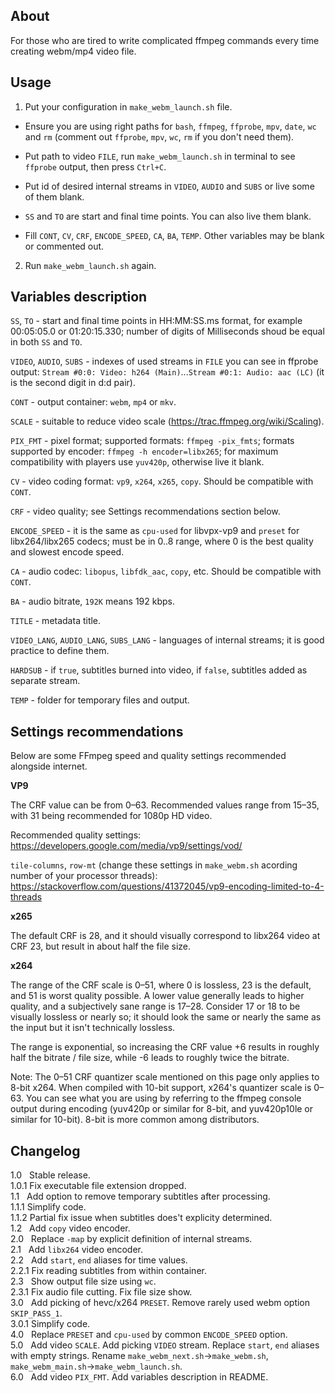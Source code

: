 ## About

For those who are tired to write complicated ffmpeg commands every time creating webm/mp4 video file.

## Usage

1. Put your configuration in `make_webm_launch.sh` file.

  * Ensure you are using right paths for `bash`, `ffmpeg`, `ffprobe`, `mpv`, `date`, `wc` and `rm` (comment out `ffprobe`, `mpv`, `wc`, `rm` if you don't need them).

  * Put path to video `FILE`, run `make_webm_launch.sh` in terminal to see `ffprobe` output, then press `Ctrl+C`.

  * Put id of desired internal streams in `VIDEO`, `AUDIO` and `SUBS` or live some of them blank.

  * `SS` and `TO` are start and final time points. You can also live them blank.

  * Fill `CONT`, `CV`, `CRF`, `ENCODE_SPEED`, `CA`, `BA`, `TEMP`. Other variables may be blank or commented out.

2. Run `make_webm_launch.sh` again.

## Variables description

`SS`, `TO` - start and final time points in HH:MM:SS.ms format, for example 00:05:05.0 or 01:20:15.330; number of digits of Milliseconds shoud be equal in both `SS` and `TO`.

`VIDEO`, `AUDIO`, `SUBS` - indexes of used streams in `FILE` you can see in ffprobe output: `Stream #0:0: Video: h264 (Main)`...`Stream #0:1: Audio: aac (LC)` (it is the second digit in d:d pair).

`CONT` - output container: `webm`, `mp4` or `mkv`.

`SCALE` - suitable to reduce video scale (https://trac.ffmpeg.org/wiki/Scaling).

`PIX_FMT` - pixel format; supported formats: `ffmpeg -pix_fmts`; formats supported by encoder: `ffmpeg -h encoder=libx265`; for maximum compatibility with players use `yuv420p`, otherwise live it blank.

`CV` - video coding format: `vp9`, `x264`, `x265`, `copy`. Should be compatible with `CONT`.

`CRF` - video quality; see Settings recommendations section below.

`ENCODE_SPEED` - it is the same as `cpu-used` for libvpx-vp9 and `preset` for libx264/libx265 codecs; must be in 0..8 range, where 0 is the best quality and slowest encode speed.

`CA` - audio codec: `libopus`, `libfdk_aac`, `copy`, etc. Should be compatible with `CONT`.

`BA` - audio bitrate, `192K` means 192 kbps.

`TITLE` - metadata title.

`VIDEO_LANG`, `AUDIO_LANG`, `SUBS_LANG` - languages of internal streams; it is good practice to define them.

`HARDSUB` - if `true`, subtitles burned into video, if `false`, subtitles added as separate stream.

`TEMP` - folder for temporary files and output.

## Settings recommendations

Below are some FFmpeg speed and quality settings recommended alongside internet.

**VP9**

The CRF value can be from 0–63. Recommended values range from 15–35, with 31 being recommended for 1080p HD video.

Recommended quality settings: https://developers.google.com/media/vp9/settings/vod/

`tile-columns`, `row-mt` (change these settings in `make_webm.sh` acording number of your processor threads): https://stackoverflow.com/questions/41372045/vp9-encoding-limited-to-4-threads

**x265**

The default CRF is 28, and it should visually correspond to libx264 video at CRF 23, but result in about half the file size.

**x264**

The range of the CRF scale is 0–51, where 0 is lossless, 23 is the default, and 51 is worst quality possible. A lower value generally leads to higher quality, and a subjectively sane range is 17–28. Consider 17 or 18 to be visually lossless or nearly so; it should look the same or nearly the same as the input but it isn't technically lossless.

The range is exponential, so increasing the CRF value +6 results in roughly half the bitrate / file size, while -6 leads to roughly twice the bitrate.

Note: The 0–51 CRF quantizer scale mentioned on this page only applies to 8-bit x264. When compiled with 10-bit support, x264's quantizer scale is 0–63. You can see what you are using by referring to the ffmpeg console output during encoding (yuv420p or similar for 8-bit, and yuv420p10le or similar for 10-bit). 8-bit is more common among distributors.

## Changelog

1.0 &nbsp; Stable release.  
1.0.1      Fix executable file extension dropped.  
1.1 &nbsp; Add option to remove temporary subtitles after processing.  
1.1.1      Simplify code.  
1.1.2      Partial fix issue when subtitles does't explicity determined.  
1.2 &nbsp; Add `copy` video encoder.  
2.0 &nbsp; Replace `-map` by explicit definition of internal streams.  
2.1 &nbsp; Add `libx264` video encoder.  
2.2 &nbsp; Add `start`, `end` aliases for time values.  
2.2.1      Fix reading subtitles from within container.  
2.3 &nbsp; Show output file size using `wc`.  
2.3.1      Fix audio file cutting. Fix file size show.  
3.0 &nbsp; Add picking of hevc/x264 `PRESET`. Remove rarely used webm option `SKIP_PASS_1`.  
3.0.1      Simplify code.  
4.0 &nbsp; Replace `PRESET` and `cpu-used` by common `ENCODE_SPEED` option.  
5.0 &nbsp; Add video `SCALE`. Add picking `VIDEO` stream. Replace `start`, `end` aliases with empty strings. Rename `make_webm_next.sh`->`make_webm.sh`, `make_webm_main.sh`->`make_webm_launch.sh`.  
6.0 &nbsp; Add video `PIX_FMT`. Add variables description in README.  
